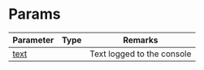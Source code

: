 # Params

<table><thead><tr><th>Parameter</th><th data-type="select">Type</th><th>Remarks</th></tr></thead><tbody><tr><td><a href="text1">text</a></td><td></td><td>Text logged to the console</td></tr></tbody></table>
